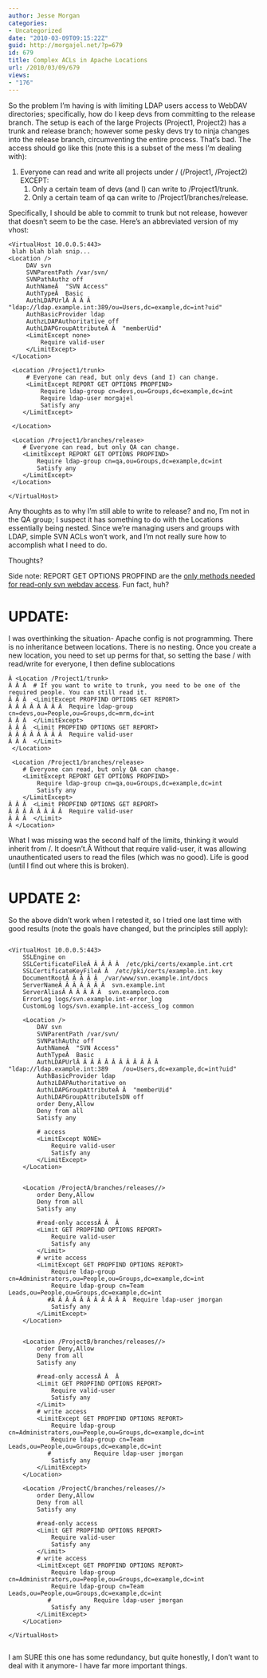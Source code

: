```yaml
---
author: Jesse Morgan
categories:
- Uncategorized
date: "2010-03-09T09:15:22Z"
guid: http://morgajel.net/?p=679
id: 679
title: Complex ACLs in Apache Locations
url: /2010/03/09/679
views:
- "176"
---
```


So the problem I’m having is with limiting LDAP users access to WebDAV directories; specifically, how do I keep devs from committing to the release branch. The setup is each of the large Projects (Project1, Project2) has a trunk and release branch; however some pesky devs try to ninja changes into the release branch, circumventing the entire process. That’s bad. The access should go like this (note this is a subset of the mess I’m dealing with):

1. Everyone can read and write all projects under / (/Project1, /Project2) EXCEPT: 
    1. Only a certain team of devs (and I) can write to /Project1/trunk.
    2. Only a certain team of qa can write to /Project1/branches/release.

Specifically, I should be able to commit to trunk but not release, however that doesn’t seem to be the case. Here’s an abbreviated version of my vhost:

```
<VirtualHost 10.0.0.5:443>
 blah blah blah snip...
<Location />
     DAV svn
     SVNParentPath /var/svn/
     SVNPathAuthz off
     AuthNameÂ  "SVN Access"
     AuthTypeÂ  Basic
     AuthLDAPUrlÂ Â Â Â  "ldap://ldap.example.int:389/ou=Users,dc=example,dc=int?uid"
     AuthBasicProvider ldap
     AuthzLDAPAuthoritative off
     AuthLDAPGroupAttributeÂ Â  "memberUid"
     <LimitExcept none>
         Require valid-user
     </LimitExcept>
 </Location>
```

```
 <Location /Project1/trunk>
     # Everyone can read, but only devs (and I) can change.
     <LimitExcept REPORT GET OPTIONS PROPFIND>
         Require ldap-group cn=devs,ou=Groups,dc=example,dc=int
         Require ldap-user morgajel
         Satisfy any
    </LimitExcept>
```

```
 </Location>
```

```
 <Location /Project1/branches/release>
    # Everyone can read, but only QA can change.
    <LimitExcept REPORT GET OPTIONS PROPFIND>
        Require ldap-group cn=qa,ou=Groups,dc=example,dc=int
        Satisfy any
    </LimitExcept>
 </Location>
```

```
</VirtualHost>
```

Any thoughts as to why I’m still able to write to release? and no, I’m not in the QA group; I suspect it has something to do with the Locations essentially being nested. Since we’re managing users and groups with LDAP, simple SVN ACLs won’t work, and I’m not really sure how to accomplish what I need to do.

Thoughts?

Side note: REPORT GET OPTIONS PROPFIND are the [only methods needed for read-only svn webdav access](http://svn.apache.org/repos/asf/subversion/trunk/notes/http-and-webdav/webdav-protocol). Fun fact, huh?

# UPDATE:

I was overthinking the situation- Apache config is not programming. There is no inheritance between locations. There is no nesting. Once you create a new location, you need to set up perms for that, so setting the base / with read/write for everyone, I then define sublocations

```
Â <Location /Project1/trunk>
Â Â Â  # If you want to write to trunk, you need to be one of the required people. You can still read it.
Â Â Â  <LimitExcept PROPFIND OPTIONS GET REPORT>
Â Â Â Â Â Â Â Â  Require ldap-group cn=devs,ou=People,ou=Groups,dc=mrm,dc=int
Â Â Â  </LimitExcept>
Â Â Â  <Limit PROPFIND OPTIONS GET REPORT>
Â Â Â Â Â Â Â Â  Require valid-user
Â Â Â  </Limit>
 </Location>
```

```
 <Location /Project1/branches/release>
    # Everyone can read, but only QA can change.
    <LimitExcept REPORT GET OPTIONS PROPFIND>
        Require ldap-group cn=qa,ou=Groups,dc=example,dc=int
        Satisfy any
    </LimitExcept>
Â Â Â  <Limit PROPFIND OPTIONS GET REPORT>
Â Â Â Â Â Â Â Â  Require valid-user
Â Â Â  </Limit>
Â </Location>
```

What I was missing was the second half of the limits, thinking it would inherit from /. It doesn’t.Â Without that require valid-user, it was allowing unauthenticated users to read the files (which was no good). Life is good (until I find out where this is broken).

# UPDATE 2:

So the above didn’t work when I retested it, so I tried one last time with good results (note the goals have changed, but the principles still apply):

```

<VirtualHost 10.0.0.5:443>
    SSLEngine on
    SSLCertificateFileÂ Â Â Â Â  /etc/pki/certs/example.int.crt
    SSLCertificateKeyFileÂ Â  /etc/pki/certs/example.int.key
    DocumentRootÂ Â Â Â Â  /var/www/svn.example.int/docs
    ServerNameÂ Â Â Â Â Â Â  svn.example.int
    ServerAliasÂ Â Â Â Â Â  svn.exampleco.com
    ErrorLog logs/svn.example.int-error_log
    CustomLog logs/svn.example.int-access_log common

    <Location />
        DAV svn
        SVNParentPath /var/svn/
        SVNPathAuthz off
        AuthNameÂ  "SVN Access"
        AuthTypeÂ  Basic
        AuthLDAPUrlÂ Â Â Â Â Â Â Â Â Â Â Â  "ldap://ldap.example.int:389    /ou=Users,dc=example,dc=int?uid"
        AuthBasicProvider ldap
        AuthzLDAPAuthoritative on
        AuthLDAPGroupAttributeÂ Â  "memberUid"
        AuthLDAPGroupAttributeIsDN off
        order Deny,Allow
        Deny from all
        Satisfy any
       
        # access
        <LimitExcept NONE>
            Require valid-user
            Satisfy any
        </LimitExcept>
    </Location>
   
   
    <Location /ProjectA/branches/releases//>
        order Deny,Allow
        Deny from all
        Satisfy any
   
        #read-only accessÂ Â  Â 
        <Limit GET PROPFIND OPTIONS REPORT>
            Require valid-user
            Satisfy any
        </Limit>
        # write access
        <LimitExcept GET PROPFIND OPTIONS REPORT>
            Require ldap-group cn=Administrators,ou=People,ou=Groups,dc=example,dc=int
            Require ldap-group cn=Team Leads,ou=People,ou=Groups,dc=example,dc=int
           #Â Â Â Â Â Â Â Â Â Â Â  Require ldap-user jmorgan
            Satisfy any
        </LimitExcept>
    </Location>
   
   
    <Location /ProjectB/branches/releases//>
        order Deny,Allow
        Deny from all
        Satisfy any
       
        #read-only accessÂ Â  Â 
        <Limit GET PROPFIND OPTIONS REPORT>
            Require valid-user
            Satisfy any
        </Limit>
        # write access
        <LimitExcept GET PROPFIND OPTIONS REPORT>
            Require ldap-group cn=Administrators,ou=People,ou=Groups,dc=example,dc=int
            Require ldap-group cn=Team Leads,ou=People,ou=Groups,dc=example,dc=int
           #            Require ldap-user jmorgan
            Satisfy any
        </LimitExcept>
    </Location>
   
    <Location /ProjectC/branches/releases//>
        order Deny,Allow
        Deny from all
        Satisfy any
       
        #read-only access    
        <Limit GET PROPFIND OPTIONS REPORT>
            Require valid-user
            Satisfy any
        </Limit>
        # write access
        <LimitExcept GET PROPFIND OPTIONS REPORT>
            Require ldap-group cn=Administrators,ou=People,ou=Groups,dc=example,dc=int
            Require ldap-group cn=Team Leads,ou=People,ou=Groups,dc=example,dc=int
           #            Require ldap-user jmorgan
            Satisfy any
        </LimitExcept>
    </Location>
   
</VirtualHost>
   
```

I am SURE this one has some redundancy, but quite honestly, I don’t want to deal with it anymore- I have far more important things.